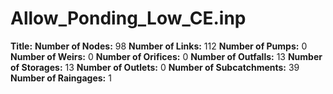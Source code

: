 # Allow_Ponding_Low_CE.inp
**Title:** 
**Number of Nodes:** 98
**Number of Links:** 112
**Number of Pumps:** 0
**Number of Weirs:** 0
**Number of Orifices:** 0
**Number of Outfalls:** 13
**Number of Storages:** 13
**Number of Outlets:** 0
**Number of Subcatchments:** 39
**Number of Raingages:** 1
